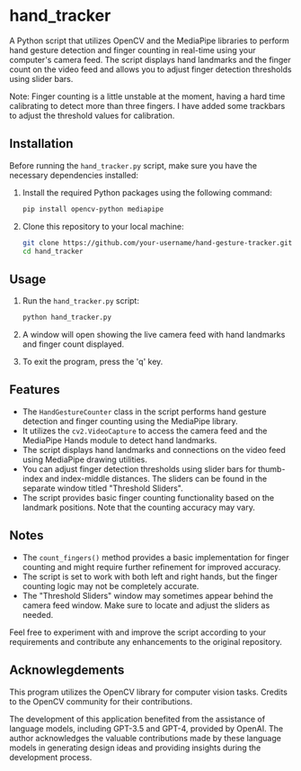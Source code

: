 # hand_tracker

A Python script that utilizes OpenCV and the MediaPipe libraries to perform hand gesture detection and finger counting in real-time using your computer's camera feed. The script displays hand landmarks and the finger count on the video feed and allows you to adjust finger detection thresholds using slider bars.

Note: Finger counting is a little unstable at the moment, having a hard time calibrating to detect more than three fingers. I have added some trackbars to adjust the threshold values for calibration.

## Installation

Before running the `hand_tracker.py` script, make sure you have the necessary dependencies installed:

1. Install the required Python packages using the following command:

   ```bash
   pip install opencv-python mediapipe
   ```

2. Clone this repository to your local machine:

   ```bash
   git clone https://github.com/your-username/hand-gesture-tracker.git
   cd hand_tracker
   ```

## Usage

1. Run the `hand_tracker.py` script:

   ```bash
   python hand_tracker.py
   ```

2. A window will open showing the live camera feed with hand landmarks and finger count displayed.

3. To exit the program, press the 'q' key.

## Features

- The `HandGestureCounter` class in the script performs hand gesture detection and finger counting using the MediaPipe library.
- It utilizes the `cv2.VideoCapture` to access the camera feed and the MediaPipe Hands module to detect hand landmarks.
- The script displays hand landmarks and connections on the video feed using MediaPipe drawing utilities.
- You can adjust finger detection thresholds using slider bars for thumb-index and index-middle distances. The sliders can be found in the separate window titled "Threshold Sliders".
- The script provides basic finger counting functionality based on the landmark positions. Note that the counting accuracy may vary.

## Notes

- The `count_fingers()` method provides a basic implementation for finger counting and might require further refinement for improved accuracy.
- The script is set to work with both left and right hands, but the finger counting logic may not be completely accurate.
- The "Threshold Sliders" window may sometimes appear behind the camera feed window. Make sure to locate and adjust the sliders as needed.

Feel free to experiment with and improve the script according to your requirements and contribute any enhancements to the original repository.
                                                                                
## Acknowlegdements                                                              
                                                                                
This program utilizes the OpenCV library for computer vision tasks. Credits to the OpenCV community for their contributions.

The development of this application benefited from the assistance of language models, including GPT-3.5 and GPT-4, provided by OpenAI. The author acknowledges the valuable contributions made by these language models in generating design ideas and providing insights during the development process.
